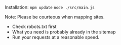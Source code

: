 Installation:
```npm update```
```node ./src/main.js```

Note: Please be courteous when mapping sites.
- Check robots.txt first
- What you need is probably already in the sitemap
- Run your requests at a reasonable speed.

